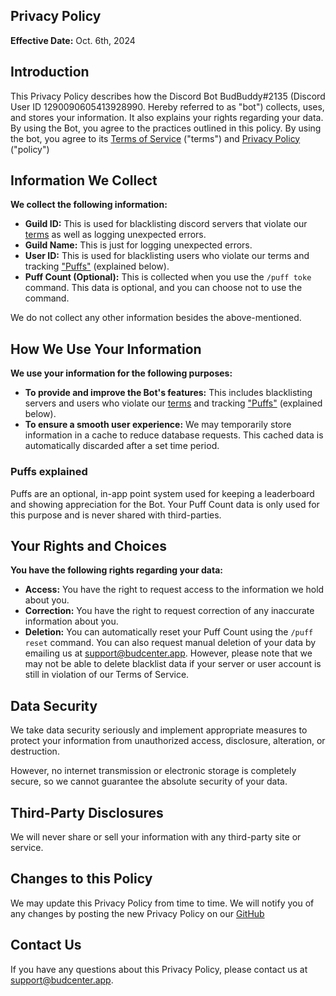 ## Privacy Policy

**Effective Date:** Oct. 6th, 2024

## Introduction

This Privacy Policy describes how the Discord Bot BudBuddy#2135 (Discord User ID 1290090605413928990. Hereby referred to as "bot") collects, uses, and stores your information. It also explains your rights regarding your data. By using the Bot, you agree to the practices outlined in this policy. By using the bot, you agree to its [Terms of Service](https://github.com/Budcenter/legal/blob/main/budbuddy/TERMS_OF_SERVICE.md) ("terms") and [Privacy Policy](https://github.com/Budcenter/legal/blob/main/budbuddy/PRIVACY_POLICY.md) ("policy")

## Information We Collect

**We collect the following information:**

- **Guild ID:** This is used for blacklisting discord servers that violate our [terms](https://github.com/Budcenter/legal/blob/main/budbuddy/TERMS_OF_SERVICE.md) as well as logging unexpected errors.
- **Guild Name:** This is just for logging unexpected errors.
- **User ID:** This is used for blacklisting users who violate our terms and tracking ["Puffs"](#puffs-explained) (explained below).
- **Puff Count (Optional):** This is collected when you use the `/puff toke` command. This data is optional, and you can choose not to use the command.

We do not collect any other information besides the above-mentioned.

## How We Use Your Information

**We use your information for the following purposes:**

- **To provide and improve the Bot's features:** This includes blacklisting servers and users who violate our [terms](https://github.com/Budcenter/legal/blob/main/budbuddy/TERMS_OF_SERVICE.md) and tracking ["Puffs"](#puffs-explained) (explained below). 
- **To ensure a smooth user experience:** We may temporarily store information in a cache to reduce database requests. This cached data is automatically discarded after a set time period.

### Puffs explained
Puffs are an optional, in-app point system used for keeping a leaderboard and showing appreciation for the Bot. Your Puff Count data is only used for this purpose and is never shared with third-parties.

## Your Rights and Choices

**You have the following rights regarding your data:**

- **Access:** You have the right to request access to the information we hold about you.
- **Correction:** You have the right to request 
 correction of any inaccurate information about you.
- **Deletion:** You can automatically reset your Puff Count using the `/puff reset` command. You can also request manual deletion of your data by emailing us at support@budcenter.app. However, please note that we may not be able to delete blacklist data if your server or user account is still in violation of our Terms of Service.

## Data Security

We take data security seriously and implement appropriate measures to protect your information from unauthorized access, disclosure, alteration, or destruction.

However, no internet transmission or electronic storage is completely secure, so we cannot guarantee the absolute security of your data.

## Third-Party Disclosures

We will never share or sell your information with any third-party site or service.

## Changes to this Policy

We may update this Privacy Policy from time to time. We will notify you of any changes by posting the new Privacy Policy on our [GitHub](https://github.com/BudCenter/legal)

## Contact Us

If you have any questions about this Privacy Policy, please contact us at support@budcenter.app.